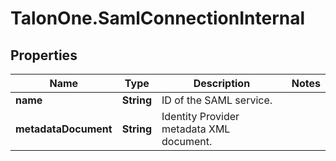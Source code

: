 # TalonOne.SamlConnectionInternal

## Properties

Name | Type | Description | Notes
------------ | ------------- | ------------- | -------------
**name** | **String** | ID of the SAML service. | 
**metadataDocument** | **String** | Identity Provider metadata XML document. | 



